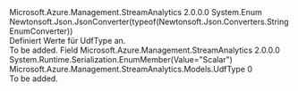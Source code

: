 <Type Name="UdfType" FullName="Microsoft.Azure.Management.StreamAnalytics.Models.UdfType">
  <TypeSignature Language="C#" Value="public enum UdfType" />
  <TypeSignature Language="ILAsm" Value=".class public auto ansi sealed UdfType extends System.Enum" />
  <TypeSignature Language="DocId" Value="T:Microsoft.Azure.Management.StreamAnalytics.Models.UdfType" />
  <TypeSignature Language="VB.NET" Value="Public Enum UdfType" />
  <TypeSignature Language="F#" Value="type UdfType = " />
  <AssemblyInfo>
    <AssemblyName>Microsoft.Azure.Management.StreamAnalytics</AssemblyName>
    <AssemblyVersion>2.0.0.0</AssemblyVersion>
  </AssemblyInfo>
  <Base>
    <BaseTypeName>System.Enum</BaseTypeName>
  </Base>
  <Attributes>
    <Attribute>
      <AttributeName>Newtonsoft.Json.JsonConverter(typeof(Newtonsoft.Json.Converters.StringEnumConverter))</AttributeName>
    </Attribute>
  </Attributes>
  <Docs>
    <summary>
            Definiert Werte für UdfType an.
            </summary>
    <remarks>To be added.</remarks>
  </Docs>
  <Members>
    <Member MemberName="Scalar">
      <MemberSignature Language="C#" Value="Scalar" />
      <MemberSignature Language="ILAsm" Value=".field public static literal valuetype Microsoft.Azure.Management.StreamAnalytics.Models.UdfType Scalar = int32(0)" />
      <MemberSignature Language="DocId" Value="F:Microsoft.Azure.Management.StreamAnalytics.Models.UdfType.Scalar" />
      <MemberSignature Language="VB.NET" Value="Scalar" />
      <MemberSignature Language="F#" Value="Scalar = 0" Usage="Microsoft.Azure.Management.StreamAnalytics.Models.UdfType.Scalar" />
      <MemberType>Field</MemberType>
      <AssemblyInfo>
        <AssemblyName>Microsoft.Azure.Management.StreamAnalytics</AssemblyName>
        <AssemblyVersion>2.0.0.0</AssemblyVersion>
      </AssemblyInfo>
      <Attributes>
        <Attribute>
          <AttributeName>System.Runtime.Serialization.EnumMember(Value="Scalar")</AttributeName>
        </Attribute>
      </Attributes>
      <ReturnValue>
        <ReturnType>Microsoft.Azure.Management.StreamAnalytics.Models.UdfType</ReturnType>
      </ReturnValue>
      <MemberValue>0</MemberValue>
      <Docs>
        <summary>To be added.</summary>
      </Docs>
    </Member>
  </Members>
</Type>